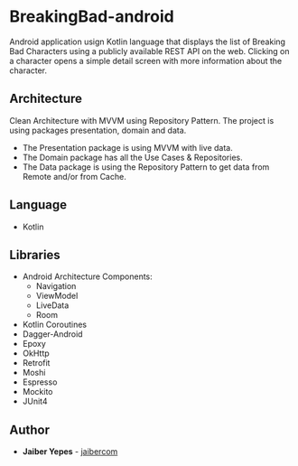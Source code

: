 # BreakingBad-android
Android application usign Kotlin language that displays the list of Breaking Bad Characters using a publicly available 
REST API on the web. Clicking on a character opens a simple detail screen with more information about the character.


## Architecture
Clean Architecture with MVVM using Repository Pattern.
The project is using packages presentation, domain and data.

- The Presentation package is using MVVM with live data.
- The Domain package has all the Use Cases & Repositories.
- The Data package is using the Repository Pattern to get data from Remote and/or from Cache.


## Language
- Kotlin


## Libraries 
- Android Architecture Components: 
	- Navigation
	- ViewModel
	- LiveData
	- Room
- Kotlin Coroutines
- Dagger-Android
- Epoxy
- OkHttp
- Retrofit
- Moshi
- Espresso
- Mockito
- JUnit4


## Author 

* **Jaiber Yepes** - [jaibercom](https://github.com/jaibercom)





